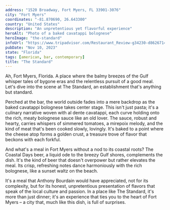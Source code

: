 ```yaml
---
address: "1520 Broadway, Fort Myers, FL 33901-3076"
city: "Fort Myers"
coordinates: "-81.870690, 26.643300"
country: "United States"
description: "An unpretentious yet flavorful experience"
heroAlt: "Photo of a baked cavatappi bolognese"
heroImage: "the-standard"
infoUrl: "https://www.tripadvisor.com/Restaurant_Review-g34230-d8626714-Reviews-The_Standard-Fort_Myers_Florida.html"
pubDate: "Nov 10, 2023"
state: "Florida"
tags: [american, bar, contemporary]
title: "The Standard"
---
```


Ah, Fort Myers, Florida. A place where the balmy breezes of the Gulf whisper tales of bygone eras and the relentless pursuit of a good meal. Let's dive into the scene at The Standard, an establishment that's anything but standard.

Perched at the bar, the world outside fades into a mere backdrop as the baked cavatappi bolognese takes center stage. This isn't just pasta; it's a culinary narrative woven with al dente cavatappi, each curve holding onto the rich, meaty bolognese sauce like an old lover. The sauce, robust and hearty, carries whispers of simmered tomatoes, a mirepoix melody, and the kind of meat that's been cooked slowly, lovingly. It's baked to a point where the cheese atop forms a golden crust, a treasure trove of flavor that beckons with each forkful.

And what's a meal in Fort Myers without a nod to its coastal roots? The Coastal Days beer, a liquid ode to the breezy Gulf shores, complements the dish. It's the kind of beer that doesn't overpower but rather elevates the meal. Its crisp, refreshing notes dance harmoniously with the rich bolognese, like a sunset waltz on the beach.

It's a meal that Anthony Bourdain would have appreciated, not for its complexity, but for its honest, unpretentious presentation of flavors that speak of the local culture and passion. In a place like The Standard, it's more than just dinner; it's an experience that ties you to the heart of Fort Myers – a city that, much like this dish, is full of surprises.
